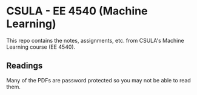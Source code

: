 # CSULA - EE 4540 (Machine Learning)

This repo contains the notes, assignments, etc. from CSULA's Machine Learning
course (EE 4540).

## Readings

Many of the PDFs are password protected so you may not be able to read them.
